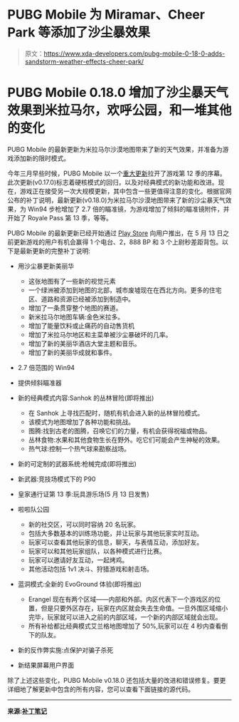 # PUBG Mobile 为 Miramar、Cheer Park 等添加了沙尘暴效果

> 原文：<https://www.xda-developers.com/pubg-mobile-0-18-0-adds-sandstorm-weather-effects-cheer-park/>

# PUBG Mobile 0.18.0 增加了沙尘暴天气效果到米拉马尔，欢呼公园，和一堆其他的变化

PUBG Mobile 的最新更新为米拉马尔沙漠地图带来了新的天气效果，并准备为游戏添加新的限时模式。

今年三月早些时候，PUBG Mobile 以一个[重大更新](https://www.xda-developers.com/pubg-mobile-0-17-0-adds-hardcore-mode-death-replay/)拉开了游戏第 12 季的序幕。此次更新(v0.17.0)标志着硬核模式的回归，以及对经典模式的新功能和改进。现在，游戏正在接受另一次大规模更新，其中包含一些更值得注意的变化。根据官网公布的补丁说明，最新更新(v0.18.0)为米拉马尔沙漠地图带来了新的沙尘暴天气效果，为 Win94 步枪增加了 2.7 倍的瞄准镜，为游戏增加了倾斜的瞄准镜附件，并开始了 Royale Pass 第 13 季，等等。

PUBG Mobile 的最新更新已经开始通过 [Play Store](https://www.xda-developers.com/tag/google-play-store/) 向用户推出，在 5 月 13 日之前更新游戏的用户有机会赢得 1 个电台、2，888 BP 和 3 个上尉秒差距背包。以下是最新更新的完整补丁说明:

*   用沙尘暴更新美丽华
    *   这张地图有了一些新的视觉元素
    *   一个绿洲被添加到地图的北部，城市废墟现在在西北方向。更多的住宅区、道路和资源已经被添加到制造中。
    *   增加了一条贯穿整个地图的赛道。
    *   新米拉马尔地图车辆:金色米拉多。
    *   增加了能量饮料或止痛药的自动售货机
    *   增加了米拉马尔地区和主菜单被沙尘暴破坏的几率。
    *   增加了新的美丽华酒店大堂主题和音乐。
    *   增加了新的美丽华成就和事件。
*   2.7 倍范围的 Win94
*   提供倾斜瞄准器
*   新的经典模式内容:Sanhok 的丛林冒险(即将推出)
    *   在 Sanhok 上寻找匹配时，随机有机会进入新的丛林冒险模式。
    *   该模式为地图增加了各种功能和挑战。
    *   图腾:找到古老的图腾，召唤它们的力量，有机会获得祝福或物品。
    *   丛林食物:水果和其他食物生长在野外。吃它们可能会产生神秘的效果。
    *   热气球:控制一个热气球来勘察战场。
*   新的可定制的武器系统:枪械完成(即将推出)
*   新武器:竞技场模式下的 P90

*   皇家通行证第 13 季:玩具游乐场(5 月 13 日发售)
*   啦啦队公园
    *   新的社交区，可以同时容纳 20 名玩家。
    *   包括大多数基本的训练场功能，并让玩家与其他玩家实时互动。
    *   玩家可以查看其他玩家的信息，聊天，与表情互动，添加好友。
    *   玩家可以和其他玩家组队，以各种模式进行比赛。
    *   玩家可以邀请好友互动，一起烤鸡。
    *   其他活动包括 1v1 决斗、狩猎游戏和射击场。

*   蓝洞模式:全新的 EvoGround 体验(即将推出)
    *   Erangel 现在有两个区域——内部和外部。内区代表下一个游戏区的位置，但是只要外区存在，玩家在内区就会失去生命值。一旦外围区域缩小完毕，玩家就可以进入之前的内部区域，一个新的内部区域就会出现。
    *   所有补给都比经典模式艾兰格地图增加了 50%,玩家可以在 4 秒内查看倒下的队友。

*   新的反作弊实施:点保护对骗子杀死
*   新结果屏幕用户界面

除了上述这些变化，PUBG Mobile v0.18.0 还包括大量的改进和错误修复。要更详细地了解更新中包含的所有内容，您可以查看下面链接的源代码。

* * *

**来源:[补丁笔记](https://www.pubgmobile.com/en-US/news_detail/webplat/info/news_version3/35372/35373/35374/35386/35408/m20497/202004/856386.shtml)**